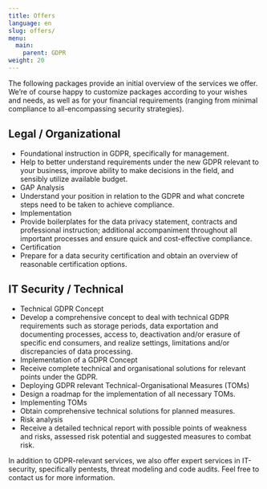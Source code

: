 ```yaml
---
title: Offers
language: en
slug: offers/
menu:
  main:
    parent: GDPR
weight: 20
---
```


The following packages provide an initial overview of the services we offer. We’re of course happy to customize packages according to your wishes and needs, as well as for your financial requirements (ranging from minimal compliance to all-encompassing security strategies).  


## Legal / Organizational

* Foundational instruction in GDPR, specifically for management.
 * Help to better understand requirements under the new GDPR relevant to your business, improve ability to make decisions in the field, and sensibly utilize available budget.
* GAP Analysis
 * Understand your position in relation to the GDPR and what concrete steps need to be taken to achieve compliance.
* Implementation
 * Provide boilerplates for the data privacy statement, contracts and professional instruction; additional accompaniment throughout all important processes and ensure quick and cost-effective compliance.
* Certification
 * Prepare for a data security certification and obtain an overview of reasonable certification options.


## IT Security / Technical

* Technical GDPR Concept
 * Develop a comprehensive concept to deal with technical GDPR requirements such as storage periods, data exportation and documenting processes, access to, deactivation and/or erasure of specific end consumers, and realize settings, limitations and/or discrepancies of data processing.
* Implementation of a GDPR Concept
 * Receive complete technical and organisational solutions for relevant points under the GDPR.
* Deploying GDPR relevant Technical-Organisational Measures (TOMs)
 * Design a roadmap for the implementation of all necessary TOMs.
* Implementing TOMs
 * Obtain comprehensive technical solutions for planned measures.
* Risk analysis
 *  Receive a detailed technical report with possible points of weakness and risks, assessed risk potential and suggested measures to combat risk.

In addition to GDPR-relevant services, we also offer expert services in IT-security, specifically pentests, threat modeling and code audits. Feel free to contact us for more information.
